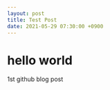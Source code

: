 ```yaml
---
layout: post
title: Test Post
date: 2021-05-29 07:30:00 +0900
---
```

# hello world
1st github blog post
